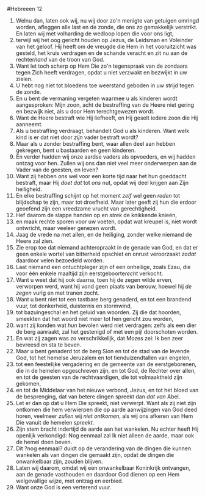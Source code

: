 #Hebreeen 12
1. Welnu dan, laten ook wij, nu wij door zo'n menigte van getuigen omringd worden, afleggen alle last en de zonde, die ons *zo* gemakkelijk verstrikt. En laten wij met volharding de wedloop lopen die voor ons ligt,
2. terwijl wij het oog gericht houden op Jezus, de Leidsman en Voleinder van het geloof. Hij heeft om de vreugde die Hem in het vooruitzicht was gesteld, het kruis verdragen en de schande veracht en zit nu aan de rechter*hand* van de troon van God.
3. Want let toch scherp op Hem Die zo'n tegenspraak van de zondaars tegen Zich heeft verdragen, opdat u niet verzwakt en bezwijkt in uw zielen.
4. U hebt nog niet tot bloedens toe weerstand geboden in uw strijd tegen de zonde.
5. En u bent de vermaning vergeten waarmee u als kinderen wordt aangesproken: Mijn zoon, acht de bestraffing van de Heere niet gering en bezwijk niet, als u door Hem terechtgewezen wordt.
6. Want de Heere bestraft wie Hij liefheeft, en Hij geselt iedere zoon die Hij aanneemt.
7. Als u bestraffing verdraagt, behandelt God u als kinderen. Want welk kind is er dat niet door *zijn* vader bestraft wordt?
8. Maar als u zonder bestraffing bent, waar allen deel aan hebben gekregen, bent u bastaarden en geen kinderen.
9. En verder hadden wij onze aardse vaders als opvoeders, en wij hadden ontzag voor hen. Zullen wij ons dan niet veel meer onderwerpen aan de Vader van de geesten, en leven?
10. Want zij hebben *ons* wel voor een korte tijd naar het hun goeddacht bestraft, maar Hij *doet dat* tot *ons* nut, opdat wij deel krijgen aan Zijn heiligheid.
11. En elke bestraffing schijnt op het moment *zelf* wel geen *reden* tot blijdschap te zijn, maar tot droefheid. Maar later geeft zij hun die erdoor geoefend zijn een vreedzame vrucht van gerechtigheid.
12. Hef daarom de slappe handen op en *strek* de knikkende knieën,
13. en maak rechte sporen voor uw voeten, opdat wat kreupel is, niet wordt ontwricht, maar veeleer genezen wordt.
14. Jaag de vrede na met allen, en de heiliging, zonder welke niemand de Heere zal zien.
15. Zie erop toe dat niemand achteropraakt in de genade van God, en dat er geen enkele wortel van bitterheid opschiet en onrust veroorzaakt *zodat* daardoor velen bezoedeld worden.
16. Laat niemand een ontuchtpleger zijn of een onheilige, zoals Ezau, die voor één enkele maaltijd zijn eerstgeboorte*recht* verkocht.
17. Want u weet dat hij ook daarna, toen hij de zegen wilde erven, verworpen werd, want hij vond geen plaats van berouw, hoewel hij *de zegen* vurig en met tranen zocht.
18. Want u bent niet tot een tastbare berg genaderd, en tot een brandend vuur, tot donkerheid, duisternis en stormwind,
19. tot bazuingeschal en het geluid van woorden. Zij die dat hoorden, smeekten dat het woord niet meer tot hen gericht zou worden,
20. want zij konden wat *hun* bevolen werd niet verdragen: zelfs als een dier de berg aanraakt, zal het gestenigd of met een pijl doorschoten worden.
21. En wat zij zagen was zo verschrikkelijk, dat Mozes zei: Ik ben zeer bevreesd en sta te beven.
22. Maar u bent genaderd tot de berg Sion en tot de stad van de levende God, tot het hemelse Jeruzalem en tot tienduizendtallen van engelen,
23. tot een feestelijke vergadering en de gemeente van de eerstgeborenen, die in de hemelen opgeschreven zijn, en tot God, de Rechter over allen, en tot de geesten van de rechtvaardigen, die tot volmaaktheid zijn gekomen,
24. en tot de Middelaar van het nieuwe verbond, Jezus, en tot het bloed van de besprenging, dat van betere dingen spreekt dan *dat van* Abel.
25. Let er dan op dat u Hem Die spreekt, niet verwerpt. Want als zij niet zijn ontkomen die hem verwierpen die op aarde aanwijzingen van God deed horen, veelmeer *zullen* wij *niet ontkomen*, als wij ons afkeren van Hem Die vanuit de hemelen *spreekt*.
26. Zijn stem bracht indertijd de aarde aan het wankelen. Nu echter heeft Hij openlijk verkondigd: Nog eenmaal zal Ik niet alleen de aarde, maar ook de hemel doen beven.
27. Dit ?nog eenmaal? duidt op de verandering van de dingen die kunnen wankelen als van dingen die gemaakt zijn, opdat de dingen die onwankelbaar zijn, zouden blijven.
28. Laten wij daarom, omdat wij een onwankelbaar Koninkrijk ontvangen, aan de genade vasthouden en daardoor God dienen op een Hem welgevallige wijze, met ontzag en eerbied.
29. Want onze God is een verterend vuur.
